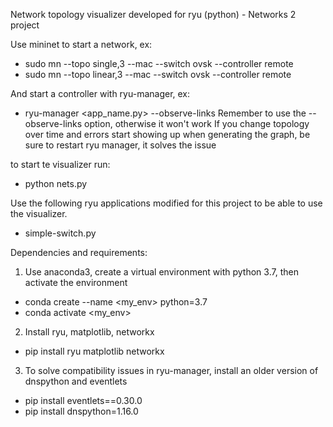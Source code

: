 Network topology visualizer developed for ryu (python) - Networks 2 project

Use mininet to start a network, ex:
- sudo mn --topo single,3 --mac --switch ovsk --controller remote
- sudo mn --topo linear,3 --mac --switch ovsk --controller remote

And start a controller with ryu-manager, ex:
- ryu-manager <app_name.py> --observe-links
Remember to use the --observe-links option, otherwise it won't work
If you change topology over time and errors start showing up when generating the graph, be sure to restart ryu manager, it solves the issue


to start te visualizer run:
- python nets.py 

Use the following ryu applications modified for this project to be able to use the visualizer.
- simple-switch.py

Dependencies and requirements:
1) Use anaconda3, create a virtual environment with python 3.7, then activate the environment
- conda create --name <my_env> python=3.7
- conda activate <my_env>

2) Install ryu, matplotlib, networkx
- pip install ryu matplotlib networkx

3) To solve compatibility issues in ryu-manager, install an older version of dnspython and eventlets
- pip install eventlets==0.30.0
- pip install dnspython=1.16.0

